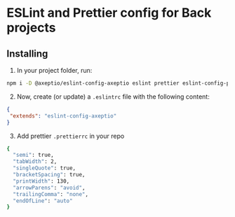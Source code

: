 # ESLint and Prettier config for Back projects

## Installing

1. In your project folder, run:

```sh
npm i -D @axeptio/eslint-config-axeptio eslint prettier eslint-config-prettier eslint-config-standard eslint-plugin-import eslint-plugin-indexof eslint-plugin-promise eslint-plugin-prettier
```

2. Now, create (or update) a `.eslintrc` file with the following content:

```json
{
 "extends": "eslint-config-axeptio"
}
```

3. Add prettier `.prettierrc` in your repo 

```sh
{
  "semi": true,
  "tabWidth": 2,
  "singleQuote": true,
  "bracketSpacing": true,
  "printWidth": 130,
  "arrowParens": "avoid",
  "trailingComma": "none",
  "endOfLine": "auto"
}
```

